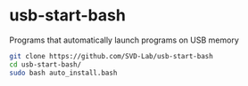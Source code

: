 # usb-start-bash
Programs that automatically launch programs on USB memory


```bash
git clone https://github.com/SVD-Lab/usb-start-bash
cd usb-start-bash/
sudo bash auto_install.bash
```
